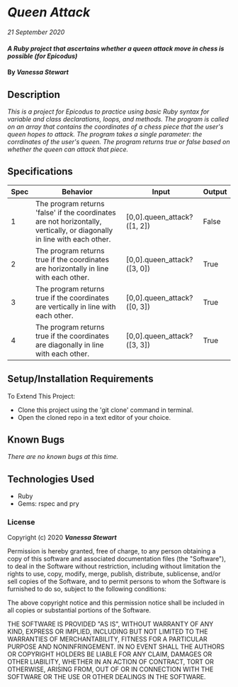 # _Queen Attack_

_21 September 2020_

#### _A Ruby project that ascertains whether a queen attack move in chess is possible (for Epicodus)_

#### By _**Vanessa Stewart**_

## Description

_This is a project for Epicodus to practice using basic Ruby syntax for variable and class declarations, loops, and methods. The program is called on an array that contains the coordinates of a chess piece that the user's queen hopes to attack. The program takes a single parameter: the corrdinates of the user's queen. The program returns true or false based on whether the queen can attack that piece._

## Specifications
| Spec     | Behavior | Input    | Output   |
| -------- | -------- | -------- | -------- |
| 1 | The program returns 'false' if the coordinates are not horizontally, vertically, or diagonally in line with each other. | [0,0].queen_attack?([1, 2])  | False |
| 2 | The program returns true if the coordinates are horizontally in line with each other.| [0,0].queen_attack?([3, 0]) | True |
| 3 | The program returns true if the coordinates are vertically in line with each other. | [0,0].queen_attack?([0, 3])  | True |
| 4 | The program returns true if the coordinates are diagonally in line with each other.| [0,0].queen_attack?([3, 3])  | True |


## Setup/Installation Requirements

To Extend This Project:
* Clone this project using the 'git clone' command in terminal.
* Open the cloned repo in a text editor of your choice.

## Known Bugs
_There are no known bugs at this time._

## Technologies Used

* Ruby 
* Gems: rspec and pry

### License

Copyright (c) 2020 **_Vanessa Stewart_**

Permission is hereby granted, free of charge, to any person obtaining a copy of this software and associated documentation files (the "Software"), to deal in the Software without restriction, including without limitation the rights to use, copy, modify, merge, publish, distribute, sublicense, and/or sell copies of the Software, and to permit persons to whom the Software is furnished to do so, subject to the following conditions:

The above copyright notice and this permission notice shall be included in all copies or substantial portions of the Software.

THE SOFTWARE IS PROVIDED "AS IS", WITHOUT WARRANTY OF ANY KIND, EXPRESS OR IMPLIED, INCLUDING BUT NOT LIMITED TO THE WARRANTIES OF MERCHANTABILITY, FITNESS FOR A PARTICULAR PURPOSE AND NONINFRINGEMENT. IN NO EVENT SHALL THE AUTHORS OR COPYRIGHT HOLDERS BE LIABLE FOR ANY CLAIM, DAMAGES OR OTHER LIABILITY, WHETHER IN AN ACTION OF CONTRACT, TORT OR OTHERWISE, ARISING FROM, OUT OF OR IN CONNECTION WITH THE SOFTWARE OR THE USE OR OTHER DEALINGS IN THE SOFTWARE.
